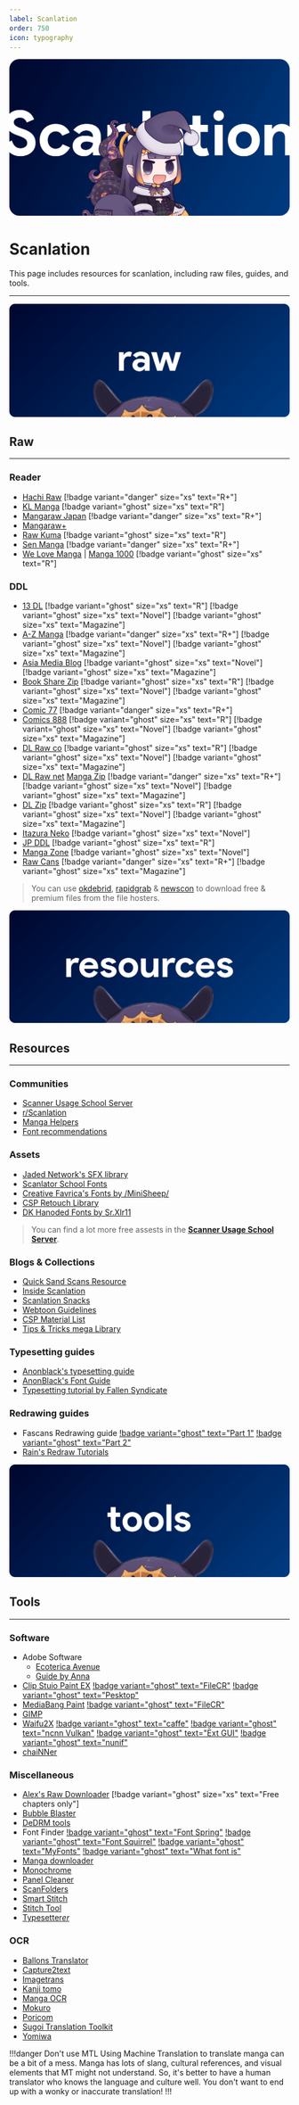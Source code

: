 ```yaml
---
label: Scanlation
order: 750
icon: typography
---
```

![](/static/thumb/scan.png)
# Scanlation
This page includes resources for scanlation, including raw files, guides, and tools.
___

![](/static/banner/raw.png)
## Raw
___
### Reader
- [Hachi Raw](https://hachiraw.com/) [!badge variant="danger" size="xs" text="R+"]
- [KL Manga](https://klmanga.com/) [!badge variant="ghost" size="xs" text="R"]
- [Mangaraw Japan](https://mangaraw.to/) [!badge variant="danger" size="xs" text="R+"]
- [Mangaraw+](https://mangarawplus.co/)
- [Raw Kuma](https://rawkuma.com/) [!badge variant="ghost" size="xs" text="R"]
- [Sen Manga](https://raw.senmanga.com/ ) [!badge variant="danger" size="xs" text="R+"]
- [We Love Manga](https://welovemanga.one/) | [Manga 1000](https://manga1000.top/) [!badge variant="ghost" size="xs" text="R"]

### DDL
- [13 DL](http://13dl.to/) [!badge variant="ghost" size="xs" text="R"]  [!badge variant="ghost" size="xs" text="Novel"] [!badge variant="ghost" size="xs" text="Magazine"]
- [A-Z Manga](https://www.a-zmanga.net/) [!badge variant="danger" size="xs" text="R+"]  [!badge variant="ghost" size="xs" text="Novel"] [!badge variant="ghost" size="xs" text="Magazine"]
- [Asia Media Blog](https://asiamediablog.com/media/comic/manga/)  [!badge variant="ghost" size="xs" text="Novel"] [!badge variant="ghost" size="xs" text="Magazine"]
- [Book Share Zip](https://bszip.com/) [!badge variant="ghost" size="xs" text="R"]  [!badge variant="ghost" size="xs" text="Novel"]  [!badge variant="ghost" size="xs" text="Magazine"]
- [Comic 77](https://comic77.com/ ) [!badge variant="danger" size="xs" text="R+"]
- [Comics 888](https://comics888.com/) [!badge variant="ghost" size="xs" text="R"]  [!badge variant="ghost" size="xs" text="Novel"] [!badge variant="ghost" size="xs" text="Magazine"]
- [DL Raw co](https://dl-raw.co/) [!badge variant="ghost" size="xs" text="R"]  [!badge variant="ghost" size="xs" text="Novel"] [!badge variant="ghost" size="xs" text="Magazine"]
- [DL Raw net](https://dlraw.net/category/raw-manga/)  [Manga Zip](https://manga-zip.info/category/raw-manga/) [!badge variant="danger" size="xs" text="R+"]  [!badge variant="ghost" size="xs" text="Novel"] [!badge variant="ghost" size="xs" text="Magazine"]
- [DL Zip](https://dl-zip.com/) [!badge variant="ghost" size="xs" text="R"]  [!badge variant="ghost" size="xs" text="Novel"] [!badge variant="ghost" size="xs" text="Magazine"]
- [Itazura Neko](https://itazuraneko.neocities.org/library/manga/subete)  [!badge variant="ghost" size="xs" text="Novel"]
- [JP DDL](https://jpddl.com/manga) [!badge variant="ghost" size="xs" text="R"]
- [Manga Zone](http://www.manga-zone.org/)  [!badge variant="ghost" size="xs" text="Novel"]
- [Raw Cans](http://raw-cans.net/) [!badge variant="danger" size="xs" text="R+"]  [!badge variant="ghost" size="xs" text="Magazine"]

> You can use [okdebrid](https://okdebrid.com/), [rapidgrab](https://rapidgrab.pl/) & [newscon](https://www.newscon.net/d/) to download free & premium files from the file hosters.

![](/static/banner/res.png)
## Resources
___

### Communities
- [Scanner Usage School Server](https://discord.com/invite/NCzxVB9)
- [r/Scanlation](https://www.reddit.com/r/Scanlation/)
- [Manga Helpers](https://mangahelpers.com/)
- [Font recommendations](https://discord.gg/kgZ4MXgzpx)

### Assets
- [Jaded Network's SFX library](http://thejadednetwork.com/sfx/)
- [Scanlator School Fonts](https://drive.google.com/drive/folders/1hPV4o8fmxY2Ab9tXi84l0vVOUQEgFIbU)
- [Creative Favrica's Fonts by /MiniSheep/](https://drive.google.com/drive/folders/1WLt0y72LtqpdGK-EhQP3DV3_T_vxSvaP)
- [CSP Retouch Library](https://docs.google.com/spreadsheets/d/1mqIqqSoddaZYu3NhCfIXJ9PzPbCLBOe1Y6mD_7s3we4/edit#gid=2085357266)
- [DK Hanoded Fonts by Sr.Xlr11](https://drive.google.com/drive/folders/1TQTA1FGU_Ow6WDb3fv8-1mTRF_v_NzHh)

> You can find a lot more free assests in the [**Scanner Usage School Server**](https://discord.com/invite/NCzxVB9).

### Blogs & Collections
- [Quick Sand Scans Resource](https://quicksandscans.wordpress.com/resources/)
- [Inside Scanlation](https://www.insidescanlation.com/backgrounds/index.html)
- [Scanlation Snacks](https://scanlationsnacks.wordpress.com/)
- [Webtoon Guidelines](https://github.com/ricafolio/awesome-webtoon-guidelines)
- [CSP Material List](https://cspmasterlist.carrd.co/)
- [Tips & Tricks mega Library](https://well-zinc-cd5.notion.site/Tips-Tricks-mega-Library-586dbc3ed4bc482285180ee4aac92d92)

### Typesetting guides

- [Anonblack's typesetting guide](https://web.archive.org/web/20181214030153/http://prettyanonymo.us/index.php/scanlation-resources/anonblacks-typesetting-guide/)
- [AnonBlack's Font Guide](https://rentry.org/fontguide)
- [Typesetting tutorial by Fallen Syndicate](https://coloredmanga.com/rhss-comprehensive-typesetting-guide-re-hosted-version-from-fallen-syndicates-rehost/)

### Redrawing guides
- Fascans Redrawing guide [!badge variant="ghost" text="Part 1"](https://fascans.com/featured/basic-redrawing-tutorials-part-1-using-clone-stamp-tool-effectively/)  [!badge variant="ghost" text="Part 2"](https://fascans.com/position/redrawer/basic-redrawing-tutorials-part-2-dealing-with-linesspeed-lines/)
- [Rain's Redraw Tutorials](https://web.archive.org/web/20140814131939/http://www.redhawkscans.com/showthread.php?7057-Rain-s-Redraw-Tutorials&p=112119&viewfull=1#post112119)


![](/static/banner/tools.png)
## Tools
___
### Software
- Adobe Software
	- [Ecoterica Avenue](https://rentry.org/adobesoftware)
	- [Guide by Anna](https://docs.google.com/document/d/17PheyyF9dm7YYjaTZ9JAAY3hhdeIQ7sJ4sylTG9_6xI/edit)
- [Clip Stuio Paint EX](https://www.clipstudio.net/en/function_ex/) [!badge variant="ghost" text="FileCR"](https://filecr.com/windows/clip-studio-paint-ex/) [!badge variant="ghost" text="Pesktop"](https://pesktop.com/en/windows/clip_studio_paint_ex) 
- [MediaBang Paint](https://medibangpaint.com/en/) [!badge variant="ghost" text="FileCR"](https://filecr.com/windows/medibang-paint/)
- [GIMP](https://www.gimp.org/)
- [Waifu2X](https://github.com/nagadomi/waifu2x) [!badge variant="ghost" text="caffe"](https://github.com/lltcggie/waifu2x-caffe) [!badge variant="ghost" text="ncnn Vulkan"](https://github.com/nihui/waifu2x-ncnn-vulkan) [!badge variant="ghost" text="Ext GUI"](https://github.com/AaronFeng753/Waifu2x-Extension-GUI) [!badge variant="ghost" text="nunif"](https://github.com/nagadomi/nunif)
- [chaiNNer](https://github.com/chaiNNer-org/chaiNNer)


### Miscellaneous 
- [Alex's Raw Downloader](https://raws.alexeliot.xyz/)  [!badge variant="ghost" size="xs" text="Free chapters only"]
- [Bubble Blaster](https://github.com/Aeonss/BubbleBlaster)
- [DeDRM tools](https://github.com/noDRM/DeDRM_tools)
- Font Finder [!badge variant="ghost" text="Font Spring"](https://www.fontspring.com/matcherator) [!badge variant="ghost" text="Font Squirrel"](https://www.fontsquirrel.com/matcherator) [!badge variant="ghost" text="MyFonts"](https://www.myfonts.com/pages/whatthefont)  [!badge variant="ghost" text="What font is"](https://www.whatfontis.com/)
- [Manga downloader](https://github.com/xuzhengyi1995/Manga_downloader)
- [Monochrome](https://github.com/MonochromeCMS/monochrome)
- [Panel Cleaner](https://github.com/VoxelCubes/PanelCleaner)
- [ScanFolders](https://github.com/Fris44/ScanFolders)
- [Smart Stitch](https://github.com/MechTechnology/SmartStitch)
- [Stitch Tool](https://github.com/Aeonss/StitchTool)
- [Typesetter*er*](https://illuminati-manga.com/illiteracy/typesetterer/)

### OCR
- [Ballons Translator](https://github.com/dmMaze/BallonsTranslator)
- [Capture2text](https://capture2text.sourceforge.net/)
- [Imagetrans](https://www.basiccat.org/imagetrans/)
- [Kanji tomo](https://www.kanjitomo.net/)
- [Manga OCR](https://github.com/kha-white/manga-ocr)
- [Mokuro](https://github.com/kha-white/mokuro)
- [Poricom](https://github.com/blueaxis/Poricom)
- [Sugoi Translation Toolkit](https://www.patreon.com/mingshiba)
- [Yomiwa](https://www.yomiwa.net/)

!!!danger Don't use MTL
Using Machine Translation to translate manga can be a bit of a mess. Manga has lots of slang, cultural references, and visual elements that MT might not understand. So, it's better to have a human translator who knows the language and culture well. You don't want to end up with a wonky or inaccurate translation!
!!!